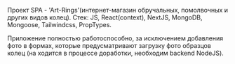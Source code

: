 Проект SPA - 'Art-Rings'(интернет-магазин обручальных, помолвочных и других видов колец).
Стек: JS, React(context), NextJS, MongoDB, Mongoose, Tailwindcss, PropTypes.

Приложение полностью работоспособно, за исключением добавления фото в формах, которые предусматривают загрузку фото образцов колец (на ходится в процессе доработки, необходим backend NodeJS).
